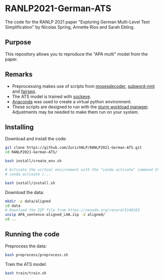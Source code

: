 # RANLP2021-German-ATS

The code for the RANLP 2021 paper "Exploring German Multi-Level Text Simplification" by Nicolas Spring, Annette Rios and Sarah Ebling.

## Purpose

This repository allows you to reproduce the "APA multi" model from the paper.

## Remarks

- Preprocessing makes use of scripts from [mosesdecoder](https://github.com/moses-smt/mosesdecoder), [subword-nmt](https://github.com/rsennrich/subword-nmt) and [fairseq](https://github.com/pytorch/fairseq).
- The ATS model is trained with [sockeye](https://github.com/awslabs/sockeye).
- [Anaconda](https://www.anaconda.com/) was used to create a virtual python environment.
- These scripts are designed to run with the [slurm workload manager](https://slurm.schedmd.com/documentation.html). Adjustments may be needed to make them run on your system.

## Installing

Download and install the code:

```bash
git clone https://github.com/ZurichNLP/RANLP2021-German-ATS.git
cd RANLP2021-German-ATS/

bash install/create_env.sh

# Activate the virtual environment with the "conda activate" command that is prompted
# conda activate /...

bash install/install.sh
```

Download the data:

```bash
mkdir -p data/aligned
cd data
# Download the ZIP file from https://zenodo.org/record/5148163
unzip APA_sentence-aligned_LHA.zip -d aligned/
cd ..
```

## Running the code

Preprocess the data:

```bash
bash preprocess/preprocess.sh
```

Train the ATS model:

```bash
bash train/train.sh
```

